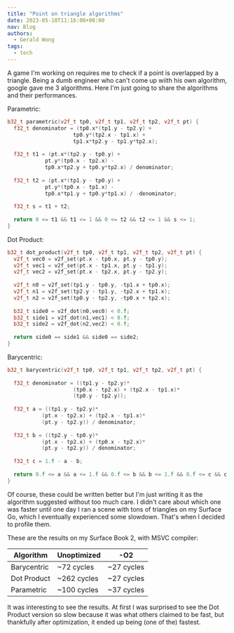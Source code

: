 ```yaml
---
title: "Point on triangle algorithms"
date: 2023-05-18T11:16:00+08:00
nav: Blog
authors:
  - Gerald Wong
tags:
  - tech
---
```


A game I'm working on requires me to check if a point is overlapped by a triangle.
Being a dumb engineer who can't come up wiith his own algorithm, google gave me 3 algorithms.
Here I'm just going to share the algorithms and their performances.

<!--more-->
Parametric:

```cpp
b32_t parametric(v2f_t tp0, v2f_t tp1, v2f_t tp2, v2f_t pt) {
  f32_t denominator = (tp0.x*(tp1.y - tp2.y) + 
                     tp0.y*(tp2.x - tp1.x) + 
                     tp1.x*tp2.y - tp1.y*tp2.x);
  
  f32_t t1 = (pt.x*(tp2.y - tp0.y) + 
            pt.y*(tp0.x - tp2.x) - 
            tp0.x*tp2.y + tp0.y*tp2.x) / denominator;
  
  f32_t t2 = (pt.x*(tp1.y - tp0.y) + 
            pt.y*(tp0.x - tp1.x) - 
            tp0.x*tp1.y + tp0.y*tp1.x) / -denominator;
  
  f32_t s = t1 + t2;
  
  return 0 <= t1 && t1 <= 1 && 0 <= t2 && t2 <= 1 && s <= 1;
}
```


Dot Product: 

```cpp
b32_t dot_product(v2f_t tp0, v2f_t tp1, v2f_t tp2, v2f_t pt) {
  v2f_t vec0 = v2f_set(pt.x - tp0.x, pt.y - tp0.y);      
  v2f_t vec1 = v2f_set(pt.x - tp1.x, pt.y - tp1.y);      
  v2f_t vec2 = v2f_set(pt.x - tp2.x, pt.y - tp2.y);      
  
  v2f_t n0 = v2f_set(tp1.y - tp0.y, -tp1.x + tp0.x);
  v2f_t n1 = v2f_set(tp2.y - tp1.y, -tp2.x + tp1.x);
  v2f_t n2 = v2f_set(tp0.y - tp2.y, -tp0.x + tp2.x);
  
  b32_t side0 = v2f_dot(n0,vec0) < 0.f;
  b32_t side1 = v2f_dot(n1,vec1) < 0.f;
  b32_t side2 = v2f_dot(n2,vec2) < 0.f;
  
  return side0 == side1 && side0 == side2;
}
```

Barycentric:

```cpp
b32_t barycentric(v2f_t tp0, v2f_t tp1, v2f_t tp2, v2f_t pt) {
  
  f32_t denominator = ((tp1.y - tp2.y)*
                     (tp0.x - tp2.x) + (tp2.x - tp1.x)*
                     (tp0.y - tp2.y));
  
  f32_t a = ((tp1.y - tp2.y)*
           (pt.x - tp2.x) + (tp2.x - tp1.x)*
           (pt.y - tp2.y)) / denominator;
  
  f32_t b = ((tp2.y - tp0.y)*
           (pt.x - tp2.x) + (tp0.x - tp2.x)*
           (pt.y - tp2.y)) / denominator;
  
  f32_t c = 1.f - a - b;
  
  return 0.f <= a && a <= 1.f && 0.f <= b && b <= 1.f && 0.f <= c && c <= 1.f;
}
```

Of course, these could be written better but I'm just writing it as the algorithm suggested without too much care. 
I didn't care about which one was faster until one day I ran a scene with tons of triangles on my Surface Go, which I eventually experienced some slowdown.
That's when I decided to profile them.

These are the results on my Surface Book 2, with MSVC compiler:

| Algorithm   | Unoptimized | -O2 |
| ----------- | ----------- |-----|
| Barycentric | ~72 cycles  | ~27 cycles |
| Dot Product | ~262 cycles | ~27 cycles |
| Parametric  | ~100 cycles | ~37 cycles | 

It was interesting to see the results. 
At first I was surprised to see the Dot Product version so slow because it was what others claimed to be fast, but thankfully after optimization, it ended up being (one of the) fastest.

